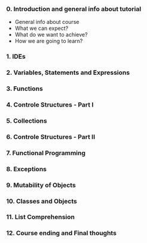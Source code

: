 
### 0. Introduction and general info about tutorial

- General info about course
- What we can expect?
- What do we want to achieve?
- How we are going to learn?

### 1. IDEs

### 2. Variables, Statements and Expressions

### 3. Functions

### 4. Controle Structures - Part I

### 5. Collections

### 6. Controle Structures - Part II

### 7. Functional Programming

### 8. Exceptions

### 9. Mutability of Objects

### 10. Classes and Objects

### 11. List Comprehension

### 12. Course ending and Final thoughts
